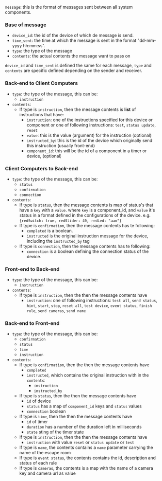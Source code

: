 `message`: this is the format of messages sent between all system components.
### Base of message
- `device_id`: the id of the device of which de message is send. 
- `time_sent`: the time at which the message is sent in the format 
"dd-mm-yyyy hh:mm:ss".
- `type`: the type of the message
- `contents`: the actual contents the message want to pass on

`device_id` and `time_sent` is defined the same for each message, `type` and `contents`
are specific defined depending on the sender and receiver.

### Back-end to Client Computers
- `type`: the type of the message, this can be:
    - `instruction`
- `contents`:
    - If type is `instruction`, then the message contents is __list__ of instructions 
    that have:
        - `instruction`: one of the instructions specified for this device or 
        component or one of following instructions: `test`, `status update`, `reset`
        - `value`: this is the value (argument) for the instruction (optional)
        - `instructed_by`: this is the id of the device which originally send this instruction (usually front-end)
        - `component_id`: this will be the id of a component in a timer or device, 
                (optional)
   
### Client Computers to Back-end
- `type`: the type of the message, this can be:
    - `status`
    - `confirmation`
    - `connection`
- `contents`:
    - If type is `status`, then the message contents is map of status's 
    that have a `key` with a `value`. where `key` is a component_id, and `value` it's status in 
    a format defined in the configurations of the device. e.g. `{redSwitch: true, redSlider: 40, redLed: "aan"}`
    - If type is `confirmation`,  then the message contents has te following:
        - `completed` is a boolean.
        - `instructed` is the original instruction message for the device, including the `instructed_by` tag
    - If type is `connection`, then the message contents has te following:
        - `connection` is a boolean defining the connection status of the device.
        
### Front-end to Back-end
- `type`: the type of the message, this can be:
    - `instruction`
- `contents`:
    - If type is `instruction`, then the then the message contents have
        - `instruction`: one of following instructions: `test all`, `send status`, `hint`, `start`, `stop`, `reset all`,
        `test device`, `event status`, `finish rule`, `send cameras`, `send name`
     
### Back-end to Front-end
- `type`: the type of the message, this can be:
    - `confirmation`
    - `status`
    - `time`
    - `instruction`
- `contents`:
    - If type is `confirmation`, then the then the message contents have
        - `completed`
        - `instructed`, which contains the original instruction with in the `contents`:
            - `instruction`
            - `instructed_by`
    - If type is `status`, then the then the message contents have
        - `id` of device
        - `status` has a map of `component_id` keys and `status` values
        - `connection` boolean
    - If type is `time`, then the then the message contents have
        - `id` of timer
        - `duration` has a number of the duration left in milliseconds
        - `state` sting of the timer state
    - If type is `instruction`, then the then the message contents have
         - `instruction` with value `reset` or `status update` or `test`
    - If type is `name`, the contents contains a `name` parameter carrying the name of the escape room
    - If type is `event status`, the contents contains the id, description and status of each rule
    - If type is `cameras`, the contents is a map with the name of a camera key and camera url as value

        